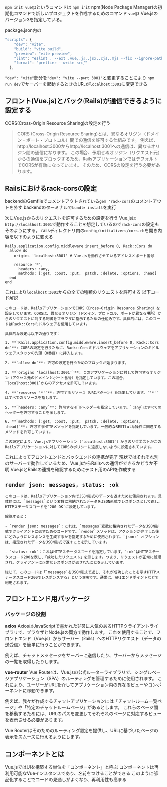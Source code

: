 `npm init vue@3`というコマンドは
`npm init`
npm(Node Package Manager)の初期化コマンドで新しいプロジェクトを作成するためのコマンド
`vue@3`
Vue.jsのバージョン3を指定している。



package.json内の
```javascript
"scripts": {
    "dev": "vite",
    "build": "vite build",
    "preview": "vite preview",
    "lint": "eslint . --ext .vue,.js,.jsx,.cjs,.mjs --fix --ignore-path .gitignore",
    "format": "prettier --write src/"
  },
```
`"dev": "vite"`部分を`"dev": "vite --port 3001"`と変更することにより
`npm run dev`でサーバーを起動するときのURLが`localhost:3001`に変更できる

## フロント(Vue.js)とバック(Rails)が通信できるように設定する
CORS(Cross-Origin Resource Sharing)の設定を行う
>CORS (Cross-Origin Resource Sharing)とは、異なるオリジン（ドメイン・ポート・プロトコル）間での通信を許可する仕組みです。
>例えば、http://localhost:3000からhttp://localhost:3001への通信は、異なるオリジン間の通信になります。
>この場合、予期せぬオリジン（リクエスト元）からの通信をブロックするため、RailsアプリケーションではデフォルトでCORSが有効になっています。
>そのため、CORSの設定を行う必要があります。

## Railsにおけるrack-corsの設定
backendのGemfileでコメントアウトされている`gem 'rack-cors`のコメントアウトを外す
backendのターミナルで`bundle install`を実行

次にVue.jsからのリクエストを許可するための設定を行う
Vue.jsは`http://localhost:3001`で動作することを想定しているので`rack-cors`の設定もそのようにする。
railsディレクトリ内の`config/initializers/cors.rb`を開き内容を以下のように変える
```
Rails.application.config.middleware.insert_before 0, Rack::Cors do
  allow do
    origins 'localhost:3001' # Vue.jsを動作させているアドレスとポート番号

    resource '*',
      headers: :any,
      methods: [:get, :post, :put, :patch, :delete, :options, :head]
  end
end
```
これにより`localhost:3001`からの全ての種類のリクエストを許可する
以下コード解説

```
このコードは、RailsアプリケーションでCORS（Cross-Origin Resource Sharing）を設定しています。CORSは、異なるオリジン（ドメイン、プロトコル、ポートが異なる場所）からのリクエストに対する制御をブラウザに指示するための仕組みです。具体的には、このコードはRack::Corsミドルウェアを使用しています。

具体的な設定は以下の通りです：

1. **`Rails.application.config.middleware.insert_before 0, Rack::Cors do`**: CORSの設定を行うために、Rack::Corsミドルウェアをアプリケーションのミドルウェアスタックの先頭（0番目）に挿入します。

2. **`allow do`**: 許可の設定を行うためのブロックが始まります。

3. **`origins 'localhost:3001'`**: このアプリケーションに対して許可するオリジン（アクセス元のドメインとポート番号）を指定しています。この場合、`localhost:3001`からのアクセスを許可しています。

4. **`resource '*'`**: 許可するリソース（URIパターン）を指定しています。`'*'`はすべてのリソースを指します。

5. **`headers: :any`**: 許可するHTTPヘッダーを指定しています。`:any`はすべてのヘッダーを許可することを示します。

6. **`methods: [:get, :post, :put, :patch, :delete, :options, :head]`**: 許可するHTTPメソッドを指定しています。一般的なRESTfulな操作に関連するメソッドを許可しています。

この設定により、Vue.jsアプリケーション（`localhost:3001`）からのリクエストがこのRailsアプリケーションに対してCORSのポリシーに違反しないように設定されています。
```

これによってフロントエンドとバックエンドの連携が完了
現状ではそれぞれ別のサーバーで動作しているため、Vue.jsからRailsへの通信ができるかどうか不明
Vue.jsとRailsの連携を確認するためにテスト用のAPIを作成する

## `render json: messages, status: :ok`
```
このコードは、Railsアプリケーション内でJSON形式のデータを返すために使用されます。具体的には、`messages`という変数に格納されたデータをJSON形式でレスポンスとして返し、HTTPステータスコードを`200 OK`に設定しています。

解説すると：

- `render json: messages`：これは、`messages`変数に格納されたデータをJSON形式でクライアントに返すためのコードです。`render`メソッドは、アクションが完了した後にどのようにレスポンスを生成するかを指定するために使用されます。`json:` オプションは、指定されたデータをJSON形式で返すことを示しています。

- `status: :ok`：これはHTTPステータスコードを指定しています。`:ok`はHTTPステータスコード200を表し、「成功したリクエスト」を示します。つまり、リクエストが正常に処理され、クライアントに正常なレスポンスが返されたことを示しています。

総じて、このコードは「`messages`をJSON形式で返し、それが成功したことを示すHTTPステータスコード200でレスポンスする」という意味です。通常は、APIエンドポイントなどで利用されます。
```

## フロントエンド用パッケージ
### パッケージの役割
**axios**
AxiosはJavaScriptで書かれた非常に人気のあるHTTPクライアントライブラリで、ブラウザとNode.jsの両方で動作します。
これを使用することで、フロントエンド（Vue.js）からサーバー（Rails）へのHTTPリクエスト（データの送受信）を簡単に行うことができます。

例えば、チャットメッセージをサーバーに送信したり、サーバーからメッセージの一覧を取得したりします。

**vue-router**
Vue Routerは、Vue.jsの公式ルーターライブラリで、シングルページアプリケーション（SPA）のルーティングを管理するために使用されます。
これにより、ユーザーがURLを介してアプリケーション内の異なるビューやコンポーネントに移動できます。

例えば、我々が作成するチャットアプリケーションには「チャットルーム一覧ページ」や「特定のチャットルームページ」があるとします。
これらのページ間を移動するためには、URLのパスを変更してそれぞれのページに対応するビューを表示させる必要があります。

Vue Routerはそのためのルーティング設定を提供し、URLに基づいたページの表示をスムーズに行えるようにします。

## コンポーネントとは
Vue.jsではUIを構築する単位を「コンポーネント」と呼ぶ
コンポーネントは再利用可能なVueインスタンスであり、名前をつけることができる
このように部品化することでコードの見通しがよくなり、再利用性も高まる

